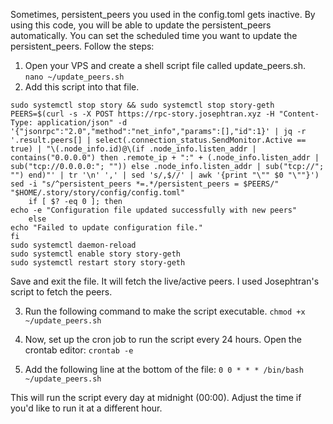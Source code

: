 Sometimes, persistent_peers you used in the config.toml gets inactive. By using this code, you will be able to update the persistent_peers automatically. You can set the scheduled time you want to update the persistent_peers. Follow the steps:

1. Open your VPS and create a shell script file called update_peers.sh.
``` nano ~/update_peers.sh ```
2. Add this script into that file.
```
sudo systemctl stop story && sudo systemctl stop story-geth
PEERS=$(curl -s -X POST https://rpc-story.josephtran.xyz -H "Content-Type: application/json" -d '{"jsonrpc":"2.0","method":"net_info","params":[],"id":1}' | jq -r '.result.peers[] | select(.connection_status.SendMonitor.Active == true) | "\(.node_info.id)@\(if .node_info.listen_addr | contains("0.0.0.0") then .remote_ip + ":" + (.node_info.listen_addr | sub("tcp://0.0.0.0:"; "")) else .node_info.listen_addr | sub("tcp://"; "") end)"' | tr '\n' ',' | sed 's/,$//' | awk '{print "\"" $0 "\""}')
sed -i "s/^persistent_peers *=.*/persistent_peers = $PEERS/" "$HOME/.story/story/config/config.toml"
    if [ $? -eq 0 ]; then
echo -e "Configuration file updated successfully with new peers"
    else
echo "Failed to update configuration file."
fi 
sudo systemctl daemon-reload
sudo systemctl enable story story-geth
sudo systemctl restart story story-geth
```

Save and exit the file. It will fetch the live/active peers. I used Josephtran's script to fetch the peers.

3. Run the following command to make the script executable.
``` chmod +x ~/update_peers.sh ``` 

4. Now, set up the cron job to run the script every 24 hours. Open the crontab editor:
 ``` crontab -e  ```
 
5. Add the following line at the bottom of the file:
``` 0 0 * * * /bin/bash ~/update_peers.sh ```

This will run the script every day at midnight (00:00). Adjust the time if you'd like to run it at a different hour.
